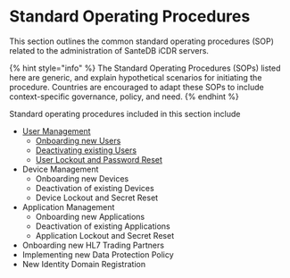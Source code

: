 # Standard Operating Procedures

This section outlines the common standard operating procedures (SOP) related to the administration of SanteDB iCDR servers.&#x20;

{% hint style="info" %}
The Standard Operating Procedures (SOPs) listed here are generic, and explain hypothetical scenarios for initiating the procedure. Countries are encouraged to adapt these SOPs to include context-specific governance, policy, and need.
{% endhint %}

Standard operating procedures included in this section include

* [User Management](user-management-sops/)
  * [Onboarding new Users](user-management-sops/sop-onboarding-users.md)
  * [Deactivating existing Users](user-management-sops/sop-deactivating-users.md)
  * [User Lockout and Password Reset](user-management-sops/sop-user-lockout.md)
* Device Management
  * Onboarding new Devices
  * Deactivation of existing Devices
  * Device Lockout and Secret Reset
* Application Management
  * Onboarding new Applications
  * Deactivation of existing Applications
  * Application Lockout and Secret Reset
* Onboarding new HL7 Trading Partners
* Implementing new Data Protection Policy
* New Identity Domain Registration

